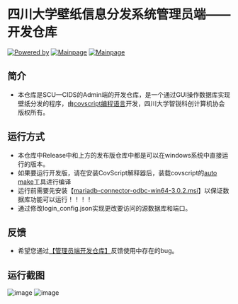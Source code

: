 # 四川大学壁纸信息分发系统管理员端——开发仓库
[![Powered by](https://img.shields.io/badge/开发-四川大学智锐科创计算机社团-blue)](https://github.com/scu-covariant/)
[![Mainpage](https://img.shields.io/badge/主页-四川大学壁纸分发系统-orange)](https://github.com/scu-covariant/scu-cids)
[![Mainpage](https://img.shields.io/badge/主页-四川大学壁纸分发系统管理员端_发布版仓库-orange)](https://github.com/scu-covariant/CIDS-admin-Release)
## 简介
+ 本仓库是SCU—CIDS的Admin端的开发仓库，是一个通过GUI操作数据库实现壁纸分发的程序，由[covscript编程语言](https://github.com/covscript/covscript)开发，四川大学智锐科创计算机协会版权所有。

## 运行方式
+ 本仓库中Release中和上方的发布版仓库中都是可以在windows系统中直接运行的版本。
+ 如果要运行开发版，请在安装CovScript解释器后，装载covscript的[auto make](https://github.com/scu-covariant/csmake)工具进行编译
+ 运行前需要先安装【[mariadb-connector-odbc-win64-3.0.2.msi](https://downloads.mariadb.com/Connectors/odbc/connector-odbc-3.0.2/)】以保证数据库功能可以运行！！！！
+ 通过修改login_config.json实现更改要访问的源数据库和端口。
## 反馈
+ 希望您通过[【管理员端开发仓库】](https://github.com/scu-covariant/cids-admin)反馈使用中存在的bug。
## 运行截图
![image](https://user-images.githubusercontent.com/62173481/120653280-22fb0b80-c4b3-11eb-8f2e-29048a0f58d2.png)
![image](https://user-images.githubusercontent.com/62173481/120653401-37d79f00-c4b3-11eb-89d1-b43055e13b4f.png)
